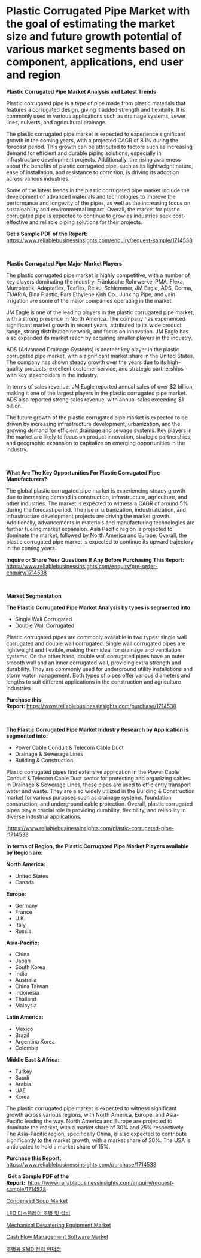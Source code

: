 <p><h1>Plastic Corrugated Pipe Market with the goal of estimating the market size and future growth potential of various market segments based on component, applications, end user and region</h1></p><p><strong>Plastic Corrugated Pipe Market Analysis and Latest Trends</strong></p>
<p><p>Plastic corrugated pipe is a type of pipe made from plastic materials that features a corrugated design, giving it added strength and flexibility. It is commonly used in various applications such as drainage systems, sewer lines, culverts, and agricultural drainage.</p><p>The plastic corrugated pipe market is expected to experience significant growth in the coming years, with a projected CAGR of 8.1% during the forecast period. This growth can be attributed to factors such as increasing demand for efficient and durable piping solutions, especially in infrastructure development projects. Additionally, the rising awareness about the benefits of plastic corrugated pipe, such as its lightweight nature, ease of installation, and resistance to corrosion, is driving its adoption across various industries.</p><p>Some of the latest trends in the plastic corrugated pipe market include the development of advanced materials and technologies to improve the performance and longevity of the pipes, as well as the increasing focus on sustainability and environmental impact. Overall, the market for plastic corrugated pipe is expected to continue to grow as industries seek cost-effective and reliable piping solutions for their projects.</p></p>
<p><strong>Get a Sample PDF of the Report:&nbsp;</strong> <a href="https://www.reliablebusinessinsights.com/enquiry/request-sample/1714538">https://www.reliablebusinessinsights.com/enquiry/request-sample/1714538</a></p>
<p>&nbsp;</p>
<p><strong>Plastic Corrugated Pipe Major Market Players</strong></p>
<p><p>The plastic corrugated pipe market is highly competitive, with a number of key players dominating the industry. Fränkische Rohrwerke, PMA, Flexa, Murrplastik, Adaptaflex, Teaflex, Reiku, Schlemmer, JM Eagle, ADS, Corma, TIJARIA, Bina Plastic, Pars Ethylene Kish Co., Junxing Pipe, and Jain Irrigation are some of the major companies operating in the market.</p><p>JM Eagle is one of the leading players in the plastic corrugated pipe market, with a strong presence in North America. The company has experienced significant market growth in recent years, attributed to its wide product range, strong distribution network, and focus on innovation. JM Eagle has also expanded its market reach by acquiring smaller players in the industry.</p><p>ADS (Advanced Drainage Systems) is another key player in the plastic corrugated pipe market, with a significant market share in the United States. The company has shown steady growth over the years due to its high-quality products, excellent customer service, and strategic partnerships with key stakeholders in the industry.</p><p>In terms of sales revenue, JM Eagle reported annual sales of over $2 billion, making it one of the largest players in the plastic corrugated pipe market. ADS also reported strong sales revenue, with annual sales exceeding $1 billion.</p><p>The future growth of the plastic corrugated pipe market is expected to be driven by increasing infrastructure development, urbanization, and the growing demand for efficient drainage and sewage systems. Key players in the market are likely to focus on product innovation, strategic partnerships, and geographic expansion to capitalize on emerging opportunities in the industry.</p></p>
<p>&nbsp;</p>
<p><strong>What Are The Key Opportunities For Plastic Corrugated Pipe Manufacturers?</strong></p>
<p><p>The global plastic corrugated pipe market is experiencing steady growth due to increasing demand in construction, infrastructure, agriculture, and other industries. The market is expected to witness a CAGR of around 5% during the forecast period. The rise in urbanization, industrialization, and infrastructure development projects are driving the market growth. Additionally, advancements in materials and manufacturing technologies are further fueling market expansion. Asia Pacific region is projected to dominate the market, followed by North America and Europe. Overall, the plastic corrugated pipe market is expected to continue its upward trajectory in the coming years.</p></p>
<p><strong>Inquire or Share Your Questions If Any Before Purchasing This Report:</strong> <a href="https://www.reliablebusinessinsights.com/enquiry/pre-order-enquiry/1714538">https://www.reliablebusinessinsights.com/enquiry/pre-order-enquiry/1714538</a></p>
<p>&nbsp;</p>
<p><strong>Market Segmentation</strong></p>
<p><strong>The Plastic Corrugated Pipe Market Analysis by types is segmented into:</strong></p>
<p><ul><li>Single Wall Corrugated</li><li>Double Wall Corrugated</li></ul></p>
<p><p>Plastic corrugated pipes are commonly available in two types: single wall corrugated and double wall corrugated. Single wall corrugated pipes are lightweight and flexible, making them ideal for drainage and ventilation systems. On the other hand, double wall corrugated pipes have an outer smooth wall and an inner corrugated wall, providing extra strength and durability. They are commonly used for underground utility installations and storm water management. Both types of pipes offer various diameters and lengths to suit different applications in the construction and agriculture industries.</p></p>
<p><strong>Purchase this Report:&nbsp;</strong><a href="https://www.reliablebusinessinsights.com/purchase/1714538">https://www.reliablebusinessinsights.com/purchase/1714538</a></p>
<p>&nbsp;</p>
<p><strong>The Plastic Corrugated Pipe Market Industry Research by Application is segmented into:</strong></p>
<p><ul><li>Power Cable Conduit & Telecom Cable Duct</li><li>Drainage & Sewerage Lines</li><li>Building & Construction</li></ul></p>
<p><p>Plastic corrugated pipes find extensive application in the Power Cable Conduit & Telecom Cable Duct sector for protecting and organizing cables. In Drainage & Sewerage Lines, these pipes are used to efficiently transport water and waste. They are also widely utilized in the Building & Construction market for various purposes such as drainage systems, foundation construction, and underground cable protection. Overall, plastic corrugated pipes play a crucial role in providing durability, flexibility, and reliability in diverse industrial applications.</p></p>
<p><a href="https://www.reliablebusinessinsights.com/plastic-corrugated-pipe-r1714538">&nbsp;https://www.reliablebusinessinsights.com/plastic-corrugated-pipe-r1714538</a></p>
<p><strong>In terms of Region, the Plastic Corrugated Pipe Market Players available by Region are:</strong></p>
<p>
    <p> <strong> North America: </strong>
        <ul>
            <li>United States</li>
            <li>Canada</li>
        </ul>
        </p> 
    <p> <strong> Europe: </strong>
        <ul>
            <li>Germany</li>
            <li>France</li>
            <li>U.K.</li>
            <li>Italy</li>
            <li>Russia</li>
        </ul>
        </p> 
    <p> <strong> Asia-Pacific: </strong>
        <ul>
            <li>China</li>
            <li>Japan</li>
            <li>South Korea</li>
            <li>India</li>
            <li>Australia</li>
            <li>China Taiwan</li>
            <li>Indonesia</li>
            <li>Thailand</li>
            <li>Malaysia</li>
        </ul>
        </p> 
    <p> <strong> Latin America: </strong>
        <ul>
            <li>Mexico</li>
            <li>Brazil</li>
            <li>Argentina Korea</li>
            <li>Colombia</li>
        </ul>
        </p> 
    <p> <strong> Middle East & Africa: </strong>
        <ul>
            <li>Turkey</li>
            <li>Saudi</li>
            <li>Arabia</li>
            <li>UAE</li>
            <li>Korea</li>
        </ul>
    </p>
    </p>
<p><p>The plastic corrugated pipe market is expected to witness significant growth across various regions, with North America, Europe, and Asia-Pacific leading the way. North America and Europe are projected to dominate the market, with a market share of 30% and 25% respectively. The Asia-Pacific region, specifically China, is also expected to contribute significantly to the market growth, with a market share of 20%. The USA is anticipated to hold a market share of 15%.</p></p>
<p><strong>Purchase this Report: </strong><a href="https://www.reliablebusinessinsights.com/purchase/1714538">https://www.reliablebusinessinsights.com/purchase/1714538</a></p>
<p>&nbsp;<strong>Get a Sample PDF of the Report:&nbsp;&nbsp;</strong><a href="https://www.reliablebusinessinsights.com/enquiry/request-sample/1714538">https://www.reliablebusinessinsights.com/enquiry/request-sample/1714538</a></p>
<p><strong></strong></p>
<p><p><a href="https://issuu.com/reportprime-2/docs/condensed-soup-market-size-2030.pptx">Condensed Soup Market</a></p><p><a href="https://github.com/ahmadrevanz10/Market-Research-Report-List-1/blob/main/1686810124094.md">LED 디스플레이 조명 및 설비</a></p><p><a href="https://github.com/kufem1/Market-Research-Report-List-3/blob/main/mechanical-dewatering-equipment-market.md">Mechanical Dewatering Equipment Market</a></p><p><a href="https://github.com/singletonthaxterkelliehr2df/Market-Research-Report-List-2/blob/main/cash-flow-management-software-market.md">Cash Flow Management Software Market</a></p><p><a href="https://github.com/nigaleamar09/Market-Research-Report-List-1/blob/main/9458626124095.md">조명용 SMD 전력 인덕터</a></p></p>